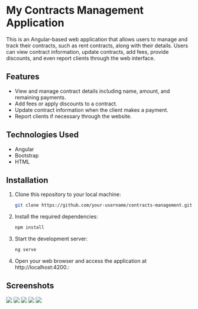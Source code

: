 # My Contracts Management Application

This is an Angular-based web application that allows users to manage and track their contracts, such as rent contracts, along with their details. Users can view contract information, update contracts, add fees, provide discounts, and even report clients through the web interface.

## Features

- View and manage contract details including name, amount, and remaining payments.
- Add fees or apply discounts to a contract.
- Update contract information when the client makes a payment.
- Report clients if necessary through the website.

## Technologies Used

- Angular
- Bootstrap
- HTML

## Installation

1. Clone this repository to your local machine:

   ```bash
   git clone https://github.com/your-username/contracts-management.git
2. Install the required dependencies:
   ```bash
   npm install
3. Start the development server:
   ```bash
   ng serve
4. Open your web browser and access the application at http://localhost:4200.:
  
## Screenshots
<div>
  <img src="./src/assets/all-products.jpg"/>
  <img src="./src/assets/all-2.jpg"/>
  <img src="./src/assets/category.jpg"/>
  <img src="./src/assets/details2.jpg"/>
  <img src="./src/assets/product-details.jpg"/>
</div>


